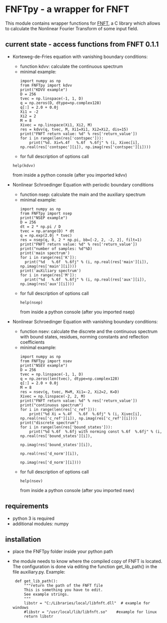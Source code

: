 # FNFTpy - a wrapper for FNFT

This module contains wrapper functions for [FNFT](https://github.com/FastNFT), a C library which allows to calculate
the Nonlinear Fourier Transform of some input field.

## current state - access functions from FNFT 0.1.1


* Korteweg-de-Fries equation with vanishing boundary conditions:
  * function kdvv: calculate the continuous spectrum
  * minimal example:
    ```
    import numpy as np
    from FNFTpy import kdvv
    print("KDVV example")
    D = 256
    tvec = np.linspace(-1, 1, D)
    q = np.zeros(D, dtype=np.complex128)
    q[:] = 2.0 + 0.0j
    Xi1 = -2
    Xi2 = 2
    M = 8
    Xivec = np.linspace(Xi1, Xi2, M)
    res = kdvv(q, tvec, M, Xi1=Xi1, Xi2=Xi2, dis=15)
    print("FNFT return value: %d" % res['return_value'])
    for i in range(len(res['contspec'])):
        print("%d. Xi=%.4f   %.6f  %.6fj" % (i, Xivec[i], np.real(res['contspec'][i]), np.imag(res['contspec'][i])))
    ```
   * for full description of options call
    ```
    help(kdvv)
    ```
     from inside a python console (after you imported kdvv)
  
* Nonlinear Schroedinger Equation with periodic boundary conditions
  * function nsep: calculate the main and the auxiliary spectrum 
  * minimal example:
      ```
    import numpy as np
    from FNFTpy import nsep
    print("NSEP example")
    D = 256
    dt = 2 * np.pi / D
    tvec = np.arange(D) * dt
    q = np.exp(2.0j * tvec)
    res = nsep(q, 0, 2 * np.pi, bb=[-2, 2, -2, 2], filt=1)
    print("FNFT return value: %d" % res['return_value'])
    print("number of samples: %d"%D)
    print('main spectrum')
    for i in range(res['K']):
        print("%d   %.6f  %.6fj" % (i, np.real(res['main'][i]), np.imag(res['main'][i])))
    print('auXiliary spectrum')
    for i in range(res['M']):
        print("%d   %.6f  %.6fj" % (i, np.real(res['aux'][i]), np.imag(res['aux'][i])))

      ```
  * for full description of options call
       ```
       help(nsep)
       ```
    from inside a python console (after you imported nsep)
  
* Nonlinear Schroedinger Equation with vanishing boundary conditions:
  * function nsev: calculate the discrete and the continuous spectrum
    with bound states, residues, norming constants and reflection coefficients
  * minimal example:
    ```
    import numpy as np
    from FNFTpy import nsev
    print("NSEV example")
    D = 256
    tvec = np.linspace(-1, 1, D)
    q = np.zeros(len(tvec), dtype=np.complex128)
    q[:] = 2.0 + 0.0j
    M = 8
    res = nsev(q, tvec, M=M, Xi1=-2, Xi2=2, K=D)
    Xivec = np.linspace(-2, 2, M)
    print("FNFT return value: %d" % res['return_value'])
    print("continuous spectrum")
    for i in range(len(res['c_ref'])):
        print("%d Xi = %.4f   %.6f  %.6fj" % (i, Xivec[i], np.real(res['c_ref'][i]), np.imag(res['c_ref'][i])))
    print("discrete spectrum")
    for i in range(len(res['bound_states'])):
        print("%d %.6f  %.6fj with norming const %.6f  %.6fj" % (i, np.real(res['bound_states'][i]),
                                                                   np.imag(res['bound_states'][i]),
                                                                   np.real(res['d_norm'][i]),
                                                                   np.imag(res['d_norm'][i])))
       ```
  * for full description of options call
       ```
       help(nsev)
       ```
     from inside a python console (after you imported nsev)
  
  
## requirements
 * python 3 is required
 * additional modules: numpy 
 
## installation
 * place the FNFTpy folder inside your python path
 * the module needs to know where the compiled copy of FNFT is located. 
   The configuration is done via editing the function get_lib_path()
   in the file auxiliary.py. Example:
       
   ```
    def get_lib_path():
        """return the path of the FNFT file
        This is something you have to edit.
        See example strings.
        """
        libstr = "C:/Libraries/local/libfnft.dll"  # example for windows
        #libstr = "/usr/local/lib/libfnft.so"    #example for linux
        return libstr
   ```
